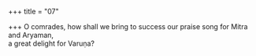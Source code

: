 +++
title = "07"

+++
O comrades, how shall we bring to success our praise song for Mitra and  Aryaman,  
a great delight for Varuṇa?  